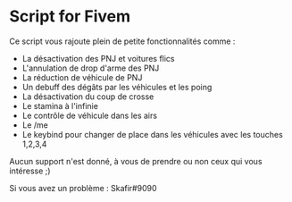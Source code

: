 # Script for Fivem

Ce script vous rajoute plein de petite fonctionnalités comme : 

- La désactivation des PNJ et voitures flics
- L'annulation de drop d'arme des PNJ
- La réduction de véhicule de PNJ
- Un debuff des dégâts par les véhicules et les poing
- La désactivation du coup de crosse
- Le stamina à l'infinie
- Le contrôle de véhicule dans les airs
- Le /me
- Le keybind pour changer de place dans les véhicules avec les touches 1,2,3,4

Aucun support n'est donné, à vous de prendre ou non ceux qui vous intéresse ;)

Si vous avez un problème : Skafir#9090
